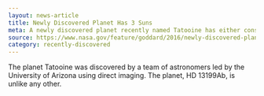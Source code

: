 ```yaml
---
layout: news-article
title: Newly Discovered Planet Has 3 Suns
meta: A newly discovered planet recently named Tatooine has either constant daylight or triple sunrises and setsets each day.
source: https://www.nasa.gov/feature/goddard/2016/newly-discovered-planet-has-3-suns.html
category: recently-discovered
---
```


The planet Tatooine was discovered by a team of astronomers led by the University of Arizona using direct imaging. The planet, HD 13199Ab, is unlike any other. 
